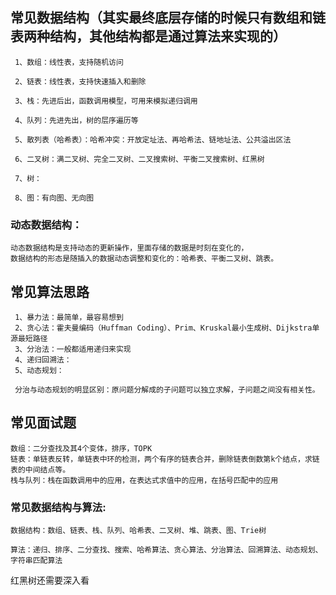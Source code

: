 
## 常见数据结构（其实最终底层存储的时候只有数组和链表两种结构，其他结构都是通过算法来实现的）
     
     1、数组：线性表，支持随机访问

     2、链表：线性表，支持快速插入和删除

     3、栈：先进后出，函数调用模型，可用来模拟递归调用

     4、队列：先进先出，树的层序遍历等

     5、散列表（哈希表）：哈希冲突：开放定址法、再哈希法、链地址法、公共溢出区法

     6、二叉树：满二叉树、完全二叉树、二叉搜索树、平衡二叉搜索树、红黑树

     7、树：

     8、图：有向图、无向图

### 动态数据结构：
    动态数据结构是支持动态的更新操作，里面存储的数据是时刻在变化的，
    数据结构的形态是随插入的数据动态调整和变化的：哈希表、平衡二叉树、跳表。

## 常见算法思路
     1、暴力法：最简单，最容易想到
     2、贪心法：霍夫曼编码（Huffman Coding）、Prim、Kruskal最小生成树、Dijkstra单源最短路径
     3、分治法：一般都适用递归来实现
     4、递归回溯法：
     5、动态规划：
     
     分治与动态规划的明显区别：原问题分解成的子问题可以独立求解，子问题之间没有相关性。

## 常见面试题
    数组：二分查找及其4个变体，排序，TOPK
    链表：单链表反转，单链表中环的检测，两个有序的链表合并，删除链表倒数第k个结点，求链表的中间结点等。
    栈与队列：栈在函数调用中的应用，在表达式求值中的应用，在括号匹配中的应用

### 常见数据结构与算法:

    数据结构：数组、链表、栈、队列、哈希表、二叉树、堆、跳表、图、Trie树
    
    算法：递归、排序、二分查找、搜索、哈希算法、贪心算法、分治算法、回溯算法、动态规划、字符串匹配算法


红黑树还需要深入看
